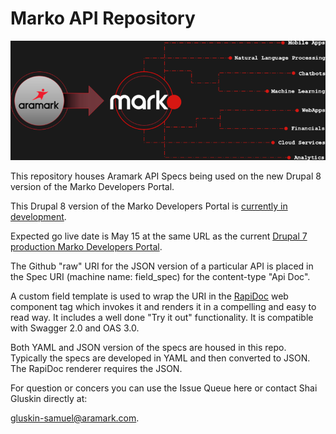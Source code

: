 # Marko API Repository

![](./images/marko_banner_matrix_v800w.png)

This repository houses Aramark API Specs being used on the new Drupal 8 version of the Marko Developers Portal.

This Drupal 8 version of the Marko Developers Portal is [currently in development](https://dev-d8-developer-portal.pantheonsite.io/).

Expected go live date is May 15 at the same URL as the current [Drupal 7 production Marko Developers Portal](https://marko-developers.aramark.net/).

The Github "raw" URI for the JSON version of a particular API is placed in the Spec URI (machine name: field_spec) for the content-type "Api Doc".

A custom field template is used to wrap the URI in the [RapiDoc](https://mrin9.github.io/RapiDoc/) web component tag which invokes it and renders it in a compelling and easy to read way. It includes a well done "Try it out" functionality. It is compatible with Swagger 2.0 and OAS 3.0.

Both YAML and JSON version of the specs are housed in this repo. Typically the specs are developed in YAML and then converted to JSON. The RapiDoc renderer requires the JSON.

For question or concers you can use the Issue Queue here or contact Shai Gluskin directly at:

gluskin-samuel@aramark.com.